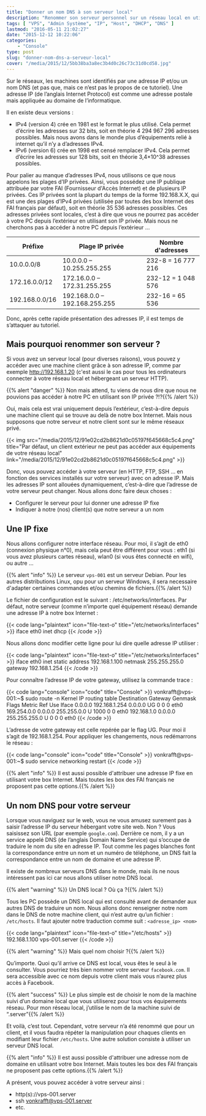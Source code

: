 ```yaml
---
title: "Donner un nom DNS à son serveur local"
description: "Renommer son serveur personnel sur un réseau local en utilisant les IP fixes et les DNS locaux de vos différents équipements réseaux."
tags: [ "VPS", "Admin Système", "IP", "Host", "DHCP", "DNS" ]
lastmod: "2016-05-11 21:02:27"
date: "2015-12-12 10:22:06"
categories:
    - "Console"
type: post
slug: "donner-nom-dns-a-serveur-local"
cover: "/media/2015/12/5bb38ba3a8ec3b4d0c26c73c31d0cd58.jpg"
---
```


Sur le réseaux, les machines sont identifiés par une adresse IP et/ou un nom DNS (et pas que, mais ce n’est pas le propos de ce tutoriel). Une adresse IP (de l’anglais Internet Protocol) est comme une adresse postale mais appliquée au domaine de l’informatique.

<!--more-->

Il en existe deux versions :

- IPv4 (version 4) crée en 1981 est le format le plus utilisé. Cela permet d’écrire les adresses sur 32 bits, soit en théorie 4 294 967 296 adresses possibles. Mais nous avons dans le monde plus d’équipements relié à internet qu’il n’y a d’adresses IPv4.
- IPv6 (version 6) crée en 1998 est censé remplacer IPv4. Cela permet d’écrire les adresses sur 128 bits, soit en théorie 3,4×10^38 adresses possibles.

Pour palier au manque d’adresses IPv4, nous utilisons ce que nous appelons les plages d’IP privées. Ainsi, vous possédez une IP publique attribuée par votre FAI (Fournisseur d'Accès Internet) et de plusieurs IP privées. Ces IP privées sont la plupart du temps de la forme 192.168.X.X, qui est une des plages d’IPv4 privées (utilisée par toutes des box Internet des FAI français par défaut), soit en théorie 35 536 adresses possibles. Ces adresses privées sont locales, c’est à dire que vous ne pourrez pas accéder à votre PC depuis l’extérieur en utilisant son IP privée. Mais nous ne cherchons pas à accéder à notre PC depuis l’extérieur …

| Préfixe        | Plage IP privée               | Nombre d'adresses  |
| -------------- | ----------------------------- | ------------------ |
| 10.0.0.0/8     | 10.0.0.0 – 10.255.255.255     | 232-8 = 16 777 216 |
| 172.16.0.0/12  | 172.16.0.0 – 172.31.255.255   | 232-12 = 1 048 576 |
| 192.168.0.0/16 | 192.168.0.0 – 192.168.255.255 | 232-16 = 65 536    |

Donc, après cette rapide présentation des adresses IP, il est temps de s’attaquer au tutoriel.

## Mais pourquoi renommer son serveur ?

Si vous avez un serveur local (pour diverses raisons), vous pouvez y accéder avec une machine client grâce à son adresse IP, comme par exemple http://192.168.1.20 (c'est aussi le cas pour tous les ordinateurs connecter à votre réseau local et hébergeant un serveur HTTP).

{{% alert "danger" %}}<i class="fa fa-exclamation-circle"></i> Non mais attend, tu viens de nous dire que nous ne pouvions pas accéder à notre PC en utilisant son IP privée ?!?{{% /alert %}}

Oui, mais cela est vrai uniquement depuis l’extérieur, c’est-à-dire depuis une machine client qui se trouve au delà de notre box Internet. Mais nous supposons que notre serveur et notre client sont sur le même réseaux privé.

{{< img src="/media/2015/12/91e02cd2b8621d0c05197f645668c5c4.png" title="Par défaut, un client extérieur ne peut pas accéder aux équipements de votre réseau local" link="/media/2015/12/91e02cd2b8621d0c05197f645668c5c4.png" >}}

Donc, vous pouvez accéder à votre serveur (en HTTP, FTP, SSH … en fonction des services installés sur votre serveur) avec on adresse IP. Mais les adresses IP sont allouées dynamiquement, c’est-à-dire que l’adresse de votre serveur peut changer. Nous allons donc faire deux choses :

- Configurer le serveur pour lui donner une adresse IP fixe
- Indiquer à notre (nos) client(s) que notre serveur a un nom

## Une IP fixe

Nous allons configurer notre interface réseau. Pour moi, il s’agit de eth0 (connexion physique n°0), mais cela peut être différent pour vous : eth1 (si vous avez plusieurs cartes réseau), wlan0 (si vous êtes connecté en wifi), ou autre …

{{% alert "info" %}}<i class="fa fa-info-circle"></i> Le serveur `vps-001` est un serveur Debian. Pour les autres distributions Linux, opu pour un serveur Windows, il sera necessaire d'adapter certaines commandes et/ou chemins de fichiers.{{% /alert %}}

Le fichier de configuration est le suivant : /etc/networks/interfaces. Par défaut, notre serveur (comme n’importe quel équipement réseau) demande une adresse IP à notre box Internet :

{{< code lang="plaintext" icon="file-text-o" title="/etc/networks/interfaces" >}}
iface eth0 inet dhcp
{{< /code >}}

Nous allons donc modifier cette ligne pour lui dire quelle adresse IP utiliser :

{{< code lang="plaintext" icon="file-text-o" title="/etc/networks/interfaces" >}}
iface eth0 inet static
    address 192.168.1.100
    netmask 255.255.255.0
    gateway 192.168.1.254
{{< /code >}}

Pour connaître l’adresse IP de votre gateway, utilisez la commande trace :

{{< code lang="console" icon="code" title="Console" >}}
vonkrafft@vps-001:~$ sudo route -n
Kernel IP routing table
Destination     Gateway         Genmask         Flags Metric Ref    Use Iface
0.0.0.0         192.168.1.254   0.0.0.0         UG    0      0      0   eth0
169.254.0.0     0.0.0.0         255.255.0.0     U     1000   0      0   eth0
192.168.1.0     0.0.0.0         255.255.255.0   U     0      0      0   eth0
{{< /code >}}

L’adresse de votre gateway est celle repérée par le flag UG. Pour moi il s’agit de 192.168.1.254. Pour appliquer les changements, nous redémarrons le réseau :

{{< code lang="console" icon="code" title="Console" >}}
vonkrafft@vps-001:~$ sudo service networking restart
{{< /code >}}

{{% alert "info" %}}<i class="fa fa-info-circle"></i> Il est aussi possible d'attribuer une adresse IP fixe en utilisant votre box Internet. Mais toutes les box des FAI français ne proposent pas cette options.{{% /alert %}}

## Un nom DNS pour votre serveur

Lorsque vous naviguez sur le web, vous ne vous amusez surement pas à saisir l’adresse IP du serveur hébergant votre site web. Non ? Vous saisissez son URL (par exemple `google.com`). Derrière ce nom, il y a un service appelé DNS (de l’anglais Domain Name Service) qui s’occupe de traduire le nom du site en adresse IP. Tout comme les pages blanches font la correspondance entre un nom et un numéro de téléphone, un DNS fait la correspondance entre un nom de domaine et une adresse IP.

Il existe de nombreux serveurs DNS dans le monde, mais ils ne nous intéressent pas ici car nous allons utiliser notre DNS local.

{{% alert "warning" %}}<i class="fa fa-question-circle"></i> Un DNS local ? Où ça ?{{% /alert %}}

Tous les PC possède un DNS local qui est consulté avant de demander aux autres DNS de traduire un nom. Nous allons donc renseigner notre nom dans le DNS de notre machine client, qui n’est autre qu’un fichier : `/etc/hosts`. Il faut ajouter notre traduction comme suit : `<adresse_ip> <nom>`

{{< code lang="plaintext" icon="file-text-o" title="/etc/hosts" >}}
192.168.1.100    vps-001.server
{{< /code >}}

{{% alert "warning" %}}<i class="fa fa-question-circle"></i> Mais quel nom choisir ?{{% /alert %}}

Qu’importe. Quoi qu’il arrive ce DNS est local, vous êtes le seul à le consulter. Vous pourriez très bien nommer votre serveur `facebook.com`. Il sera accessible avec ce nom depuis votre client mais vous n’aurez plus accès à Facebook.

{{% alert "success" %}}<i class="fa fa-lightbulb-o"></i> Le plus simple est de choisir le nom de la machine suivi d’un domaine local que vous utiliserez pour tous vos équipements réseau. Pour mon réseau local, j’utilise le nom de la machine suivi de “.server”{{% /alert %}}

Et voilà, c’est tout. Cependant, votre serveur n’a été renommé que pour un client, et il vous faudra répéter la manipulation pour chaques clients en modifiant leur fichier `/etc/hosts`. Une autre solution consiste à utiliser un serveur DNS local.

{{% alert "info" %}}<i class="fa fa-info-circle"></i> Il est aussi possible d'attribuer une adresse nom de domaine en utilisant votre box Internet. Mais toutes les box des FAI français ne proposent pas cette options.{{% /alert %}}

A présent, vous pouvez accéder à votre serveur ainsi :

- http(s)://vps-001.server
- ssh vonkrafft@vps-001.server
- etc.
